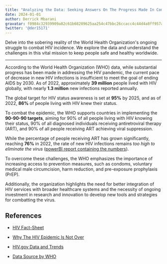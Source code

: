 ```yaml
---
title: "Analyzing the Data: Seeking Answers On The Progress Made In Combating The HIV Pandemic"
date: 2024-01-01
author: Derrick Mbarani
gravatar: f0984c32939909a82c61b68289625aa254c47bbc26ccacc4c44d4a8ff957a5d2
twitter: '@der15171'
---
```


Delve into the sobering reality of the World Health Organization's ongoing struggle to combat HIV incidence. We explore the data and understand the challenges in this vital mission to keep people safe and healthy worldwide.

---

According to the World Health Organization (WHO) data, while substantial progress has been made in addressing the HIV pandemic, the current pace of decrease in new HIV infections is insufficient to meet the goal of ending AIDS by 2030. As of 2022, approximately **39 million** people lived with HIV globally, with nearly **1.3 million** new infections reported annually.

The global target for HIV status awareness is set at **95%** by 2025, and as of 2022, **86%** of people living with HIV knew their status.

To combat the epidemic, the WHO supports countries in implementing the **90-90-90 targets**, aiming for 90% of all people living with HIV knowing their status, 90% of all diagnosed individuals receiving antiretroviral therapy (ART), and 90% of all people receiving ART achieving viral suppression.

While the percentage of people receiving ART has grown significantly, reaching **76%** in 2022, the rate of new HIV infections remains *too high to eliminate the virus* ([powerBI report containing the numbers](https://drive.google.com/file/d/1nr3_MFDfQp0xJL07gScFM11TsB_3hf0X/view?usp=sharing)). 

To overcome these challenges, the WHO emphasizes the importance of increasing access to prevention measures, such as condoms, voluntary medical male circumcision, harm reduction, and pre-exposure prophylaxis (PrEP).

Additionally, the organization highlights the need for better integration of HIV services with broader healthcare systems and the necessity of ongoing investment in research and innovation to develop new tools and strategies for combatting the virus.

## References

- [HIV Fact-Sheet](https://www.who.int/news-room/fact-sheets/detail/hiv-aids)

- [Why The HIV Epidemic Is Not Over](https://www.who.int/news-room/spotlight/why-the-hiv-epidemic-is-not-over)

- [HIV.gov Data and Trends](https://www.hiv.gov/hiv-basics/overview/data-and-trends/global-statistics/s)

- [Data Source by WHO](https://apps.who.int/gho/data/view.main.HIVINCIDENCEREGIONv?lang=en)